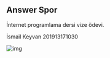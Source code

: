 ## Answer Spor

İnternet programlama dersi vize ödevi.

İsmail Keyvan 201913171030 

![img](images/sample.jpeg)
